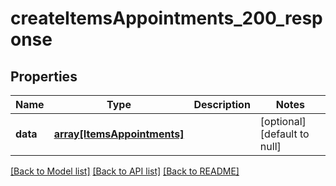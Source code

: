 # createItemsAppointments_200_response

## Properties
Name | Type | Description | Notes
------------ | ------------- | ------------- | -------------
**data** | [**array[ItemsAppointments]**](ItemsAppointments.md) |  | [optional] [default to null]

[[Back to Model list]](../README.md#documentation-for-models) [[Back to API list]](../README.md#documentation-for-api-endpoints) [[Back to README]](../README.md)


